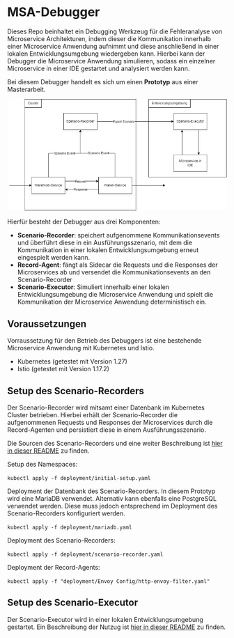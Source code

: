 # MSA-Debugger
Dieses Repo beinhaltet ein Debugging Werkzeug für die Fehleranalyse von Microservice Architekturen, indem dieser die Kommunikation innerhalb einer Microservice Anwendung aufnimmt und diese anschließend in einer lokalen Entwicklungsumgebung wiedergeben kann. Hierbei kann der Debugger die Microservice Anwendung simulieren, sodass ein einzelner Microservice in einer IDE gestartet und analysiert werden kann.

Bei diesem Debugger handelt es sich um einen **Prototyp** aus einer Masterarbeit. 

![Concept Overview](Grundkonzept.png)

Hierfür besteht der Debugger aus drei Komponenten:
- **Scenario-Recorder**: speichert aufgenommene Kommunikationsevents und überführt diese in ein Ausführungsszenario, mit dem die Kommunikation in einer lokalen Entwicklungsumgebung erneut eingespielt werden kann.
- **Record-Agent**: fängt als Sidecar die Requests und die Responses der Microservices ab und versendet die Kommunikationsevents an den Scenario-Recorder
- **Scenario-Executor**: Simuliert innerhalb einer lokalen Entwicklungsumgebung die Microservice Anwendung und spielt die Kommunikation der Microservice Anwendung deterministisch ein.

## Voraussetzungen
Vorraussetzung für den Betrieb des Debuggers ist eine bestehende Microservice Anwendung mit Kubernetes und Istio.
- Kubernetes (getestet mit Version 1.27)
- Istio (getestet mit Version 1.17.2)

## Setup des Scenario-Recorders

Der Scenario-Recorder wird mitsamt einer Datenbank im Kubernetes Cluster betrieben. Hierbei erhält der Scenario-Recorder die aufgenommenen Requests und Responses der Microservices durch die Record-Agenten und persistiert diese in einem Ausführungsszenario.

Die Sourcen des Scenario-Recorders und eine weiter Beschreibung ist [hier in dieser README](https://github.com/LennartProchnow/MSA-Debugger/blob/main/scenario-recorder/README.md) zu finden.

Setup des Namespaces:

```` kubectl apply -f deployment/initial-setup.yaml ````

Deployment der Datenbank des Scenario-Recorders. In diesem Prototyp wird eine MariaDB verwendet. Alternativ kann ebenfalls eine PostgreSQL verwendet werden. Diese muss jedoch entsprechend im Deployment des Scenario-Recorders konfiguriert werden.

```` kubectl apply -f deployment/mariadb.yaml ````

Deployment des Scenario-Recorders:

```` kubectl apply -f deployment/scenario-recorder.yaml ````

Deployment der Record-Agents:

```` kubectl apply -f "deployment/Envoy Config/http-envoy-filter.yaml" ````

## Setup des Scenario-Executor

Der Scenario-Executor wird in einer lokalen Entwicklungsumgebung gestartet. Ein Beschreibung der Nutzug ist [hier in dieser README](https://github.com/LennartProchnow/MSA-Debugger/blob/main/msa-debugger-replayer/README.md) zu finden.
